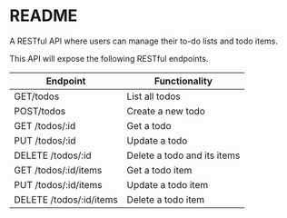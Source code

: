 # README

A RESTful API where users can manage their to-do lists and todo items. 

This API will expose the following RESTful endpoints.

| Endpoint  | Functionality  |
| --- | --- |
| GET/todos | List all todos |
| POST/todos | Create a new todo |
| GET /todos/:id | Get a todo |
| PUT /todos/:id | Update a todo |
| DELETE /todos/:id | Delete a todo and its items |
| GET /todos/:id/items | Get a todo item |
| PUT /todos/:id/items | Update a todo item |
| DELETE /todos/:id/items 	 | Delete a todo item |
